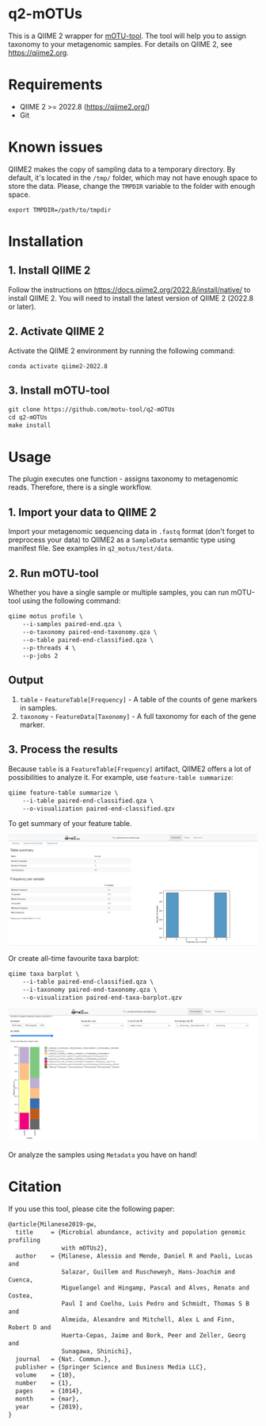 # q2-mOTUs
This is a QIIME 2 wrapper for [mOTU-tool](https://motu-tool.org/). The tool will help you to assign taxonomy to your metagenomic samples. 
For details on QIIME 2, see https://qiime2.org. 

# Requirements
- QIIME 2 >= 2022.8 (https://qiime2.org/)
- Git

# Known issues
QIIME2 makes the copy of sampling data to a temporary directory. By default, it's located in the `/tmp/` folder, which may not have enough space to store the data. Please, change the `TMPDIR` variable to the folder with enough space.
```
export TMPDIR=/path/to/tmpdir
```

# Installation
## 1. Install QIIME 2
Follow the instructions on https://docs.qiime2.org/2022.8/install/native/ to install QIIME 2. You will need to install the latest version of QIIME 2 (2022.8 or later).
## 2. Activate QIIME 2
Activate the QIIME 2 environment by running the following command:
```
conda activate qiime2-2022.8
```
## 3. Install mOTU-tool
```
git clone https://github.com/motu-tool/q2-mOTUs
cd q2-mOTUs
make install
```

# Usage

The plugin executes one function - assigns taxonomy to metagenomic reads. Therefore, there is a single workflow.
## 1. Import your data to QIIME 2
Import your metagenomic sequencing data in `.fastq` format (don't forget to preprocess your data) to QIIME2 as a `SampleData` semantic type using manifest file. See examples in `q2_motus/test/data`.
## 2. Run mOTU-tool
Whether you have a single sample or multiple samples, you can run mOTU-tool using the following command:
```
qiime motus profile \
    --i-samples paired-end.qza \
    --o-taxonomy paired-end-taxonomy.qza \
    --o-table paired-end-classified.qza \
    --p-threads 4 \
    --p-jobs 2
```

## Output 
1. `table` - `FeatureTable[Frequency]` - A table of the counts of gene markers in samples.
2. `taxonomy` - `FeatureData[Taxonomy]` -  A full taxonomy for each of the gene marker.

## 3. Process the results
Because `table` is a `FeatureTable[Frequency]` artifact, QIIME2 offers a lot of possibilities to analyze it. For example, use `feature-table summarize`:
```
qiime feature-table summarize \
    --i-table paired-end-classified.qza \
    --o-visualization paired-end-classified.qzv
```
To get summary of your feature table.

![image](example_output/table-summary.png)

Or create all-time favourite taxa barplot:
```
qiime taxa barplot \
    --i-table paired-end-classified.qza \
    --i-taxonomy paired-end-taxonomy.qza \
    --o-visualization paired-end-taxa-barplot.qzv
```

![image](example_output/taxa-barplot.png)

Or analyze the samples using `Metadata` you have on hand!

# Citation
If you use this tool, please cite the following paper:
```
@article{Milanese2019-gw,
  title     = {Microbial abundance, activity and population genomic profiling
               with mOTUs2},
  author    = {Milanese, Alessio and Mende, Daniel R and Paoli, Lucas and
               Salazar, Guillem and Ruscheweyh, Hans-Joachim and Cuenca,
               Miguelangel and Hingamp, Pascal and Alves, Renato and Costea,
               Paul I and Coelho, Luis Pedro and Schmidt, Thomas S B and
               Almeida, Alexandre and Mitchell, Alex L and Finn, Robert D and
               Huerta-Cepas, Jaime and Bork, Peer and Zeller, Georg and
               Sunagawa, Shinichi},
  journal   = {Nat. Commun.},
  publisher = {Springer Science and Business Media LLC},
  volume    = {10},
  number    = {1},
  pages     = {1014},
  month     = {mar},
  year      = {2019},
}
